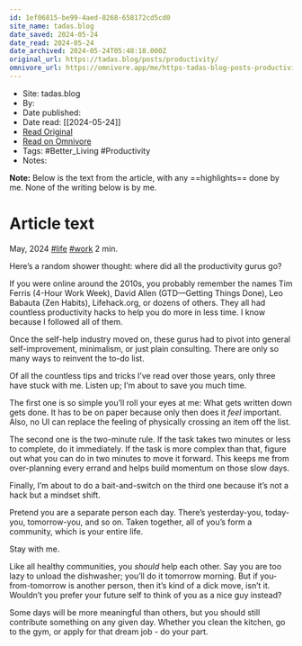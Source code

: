 ```yaml
---
id: 1ef06815-be99-4aed-8268-658172cd5cd0
site_name: tadas.blog
date_saved: 2024-05-24
date_read: 2024-05-24
date_archived: 2024-05-24T05:48:18.000Z
original_url: https://tadas.blog/posts/productivity/
omnivore_url: https://omnivore.app/me/https-tadas-blog-posts-productivity-18fa9245def
---
```


 - Site: tadas.blog
 - By: 
 - Date published: 
 - Date read: [[2024-05-24]]
 - [Read Original](https://tadas.blog/posts/productivity/)
 - [Read on Omnivore](https://omnivore.app/me/https-tadas-blog-posts-productivity-18fa9245def)
 - Tags:  #Better_Living  #Productivity 
 - Notes: 

**Note:** Below is the text from the article, with any ==highlights== done by me. None of the writing below is by me.

# Article text
May, 2024 [#life](https://tadas.blog/tags/life/) [#work](https://tadas.blog/tags/work/) 2 min.

Here’s a random shower thought: where did all the productivity gurus go?

If you were online around the 2010s, you probably remember the names Tim Ferris (4-Hour Work Week), David Allen (GTD—Getting Things Done), Leo Babauta (Zen Habits), Lifehack.org, or dozens of others. They all had countless productivity hacks to help you do more in less time. I know because I followed all of them.

Once the self-help industry moved on, these gurus had to pivot into general self-improvement, minimalism, or just plain consulting. There are only so many ways to reinvent the to-do list.

Of all the countless tips and tricks I’ve read over those years, only three have stuck with me. Listen up; I’m about to save you much time.

The first one is so simple you’ll roll your eyes at me: What gets written down gets done. It has to be on paper because only then does it _feel_ important. Also, no UI can replace the feeling of physically crossing an item off the list.

The second one is the two-minute rule. If the task takes two minutes or less to complete, do it immediately. If the task is more complex than that, figure out what you can do in two minutes to move it forward. This keeps me from over-planning every errand and helps build momentum on those slow days.

Finally, I’m about to do a bait-and-switch on the third one because it’s not a hack but a mindset shift.

Pretend you are a separate person each day. There’s yesterday-you, today-you, tomorrow-you, and so on. Taken together, all of you’s form a community, which is your entire life.

Stay with me.

Like all healthy communities, you _should_ help each other. Say you are too lazy to unload the dishwasher; you’ll do it tomorrow morning. But if you-from-tomorrow is another person, then it’s kind of a dick move, isn’t it. Wouldn’t you prefer your future self to think of you as a nice guy instead?

Some days will be more meaningful than others, but you should still contribute something on any given day. Whether you clean the kitchen, go to the gym, or apply for that dream job - do your part.


